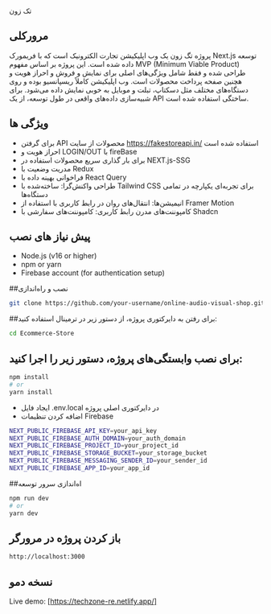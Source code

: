 تک زون 
##  مرورکلی
پروژه تگ زون یک وب اپلیکیشن تجارت الکترونیک است که با فریمورک Next.js توسعه داده شده است. این پروژه بر اساس مفهوم MVP (Minimum Viable Product) طراحی شده و فقط شامل ویژگی‌های اصلی برای نمایش و فروش و احراز هویت و هچنین صفحه پرداخت محصولات است. وب اپلیکیشن کاملاً ریسپانسیو بوده و روی دستگاه‌های مختلف مثل دسکتاپ، تبلت و موبایل به خوبی نمایش داده می‌شود. برای شبیه‌سازی داده‌های واقعی در طول توسعه، از یک API ساختگی استفاده شده است.



## ویژگی ها
- برای گرفتن API محصولات از سایت https://fakestoreapi.in/ استفاده شده است
- احراز هویت و LOGIN/OUT با fireBase
- برای بار گذاری سریع محصولات استفاده در NEXT.js-SSG
- مدریت وضعیت با Redux
- فراخوانی بهینه داده با React Query
- طراحی واکنش‌گرا: ساخته‌شده با Tailwind CSS برای تجربه‌ای یکپارچه در تمامی دستگاه‌ها
- انیمیشن‌ها: انتقال‌های روان در رابط کاربری با استفاده از Framer Motion
- کامپوننت‌های مدرن رابط کاربری: کامپوننت‌های سفارشی با Shadcn
  


## پیش نیاز های نصب
- Node.js (v16 or higher)
- npm or yarn
- Firebase account (for authentication setup)

##نصب و راه‌اندازی

   ```bash
   git clone https://github.com/your-username/online-audio-visual-shop.git
   ```
   
##برای رفتن به دایرکتوری پروژه، از دستور زیر در ترمینال استفاده کنید:
```bash
cd Ecommerce-Store
```
## برای نصب وابستگی‌های پروژه، دستور زیر را اجرا کنید:

```bash
npm install
# or
yarn install
```

 -  ایجاد فایل .env.local در دایرکتوری اصلی پروژه
 -  اضافه کردن تنظیمات Firebase
```bash
NEXT_PUBLIC_FIREBASE_API_KEY=your_api_key
NEXT_PUBLIC_FIREBASE_AUTH_DOMAIN=your_auth_domain
NEXT_PUBLIC_FIREBASE_PROJECT_ID=your_project_id
NEXT_PUBLIC_FIREBASE_STORAGE_BUCKET=your_storage_bucket
NEXT_PUBLIC_FIREBASE_MESSAGING_SENDER_ID=your_sender_id
NEXT_PUBLIC_FIREBASE_APP_ID=your_app_id
```
##اه‌اندازی سرور توسعه
```bash
npm run dev
# or
yarn dev
```
## باز کردن پروژه در مرورگر
```bash
http://localhost:3000
```

## نسخه دمو
Live demo: [https://techzone-re.netlify.app/]






















